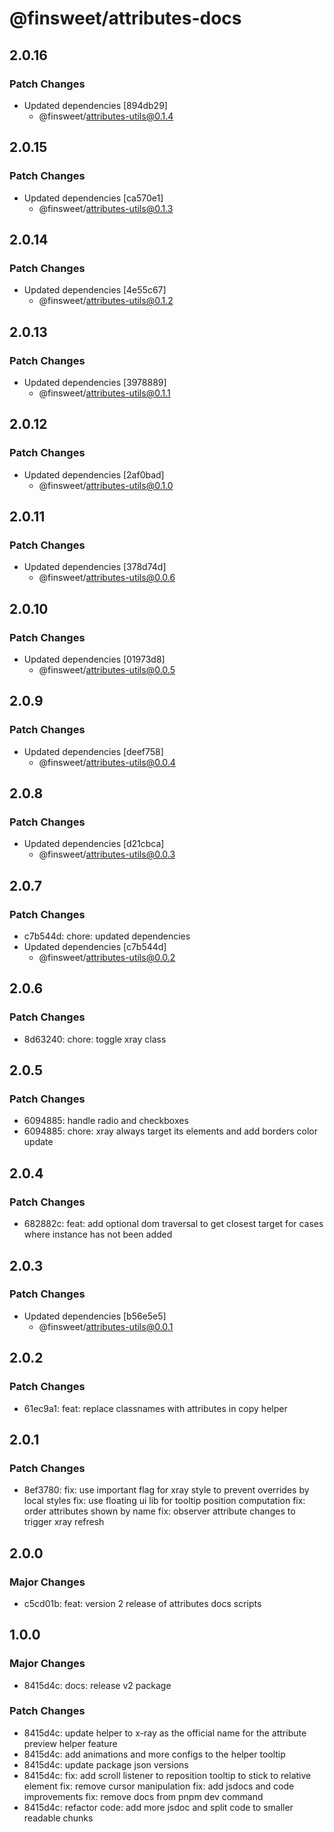 # @finsweet/attributes-docs

## 2.0.16

### Patch Changes

- Updated dependencies [894db29]
  - @finsweet/attributes-utils@0.1.4

## 2.0.15

### Patch Changes

- Updated dependencies [ca570e1]
  - @finsweet/attributes-utils@0.1.3

## 2.0.14

### Patch Changes

- Updated dependencies [4e55c67]
  - @finsweet/attributes-utils@0.1.2

## 2.0.13

### Patch Changes

- Updated dependencies [3978889]
  - @finsweet/attributes-utils@0.1.1

## 2.0.12

### Patch Changes

- Updated dependencies [2af0bad]
  - @finsweet/attributes-utils@0.1.0

## 2.0.11

### Patch Changes

- Updated dependencies [378d74d]
  - @finsweet/attributes-utils@0.0.6

## 2.0.10

### Patch Changes

- Updated dependencies [01973d8]
  - @finsweet/attributes-utils@0.0.5

## 2.0.9

### Patch Changes

- Updated dependencies [deef758]
  - @finsweet/attributes-utils@0.0.4

## 2.0.8

### Patch Changes

- Updated dependencies [d21cbca]
  - @finsweet/attributes-utils@0.0.3

## 2.0.7

### Patch Changes

- c7b544d: chore: updated dependencies
- Updated dependencies [c7b544d]
  - @finsweet/attributes-utils@0.0.2

## 2.0.6

### Patch Changes

- 8d63240: chore: toggle xray class

## 2.0.5

### Patch Changes

- 6094885: handle radio and checkboxes
- 6094885: chore: xray always target its elements and add borders color update

## 2.0.4

### Patch Changes

- 682882c: feat: add optional dom traversal to get closest target for cases where instance has not been added

## 2.0.3

### Patch Changes

- Updated dependencies [b56e5e5]
  - @finsweet/attributes-utils@0.0.1

## 2.0.2

### Patch Changes

- 61ec9a1: feat: replace classnames with attributes in copy helper

## 2.0.1

### Patch Changes

- 8ef3780: fix: use important flag for xray style to prevent overrides by local styles
  fix: use floating ui lib for tooltip position computation
  fix: order attributes shown by name
  fix: observer attribute changes to trigger xray refresh

## 2.0.0

### Major Changes

- c5cd01b: feat: version 2 release of attributes docs scripts

## 1.0.0

### Major Changes

- 8415d4c: docs: release v2 package

### Patch Changes

- 8415d4c: update helper to x-ray as the official name for the attribute preview helper feature
- 8415d4c: add animations and more configs to the helper tooltip
- 8415d4c: update package json versions
- 8415d4c: fix: add scroll listener to reposition tooltip to stick to relative element
  fix: remove cursor manipulation
  fix: add jsdocs and code improvements
  fix: remove docs from pnpm dev command
- 8415d4c: refactor code: add more jsdoc and split code to smaller readable chunks

